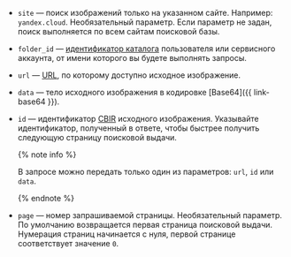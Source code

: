 * `site` — поиск изображений только на указанном сайте. Например: `yandex.cloud`. Необязательный параметр. Если параметр не задан, поиск выполняется по всем сайтам поисковой базы.
* `folder_id` — [идентификатор каталога](../../resource-manager/operations/folder/get-id.md) пользователя или сервисного аккаунта, от имени которого вы будете выполнять запросы.
* `url` — [URL](../../glossary/url.md), по которому доступно исходное изображение.
* `data` — тело исходного изображения в кодировке [Base64]({{ link-base64 }}).
* `id` — идентификатор [CBIR](https://ru.wikipedia.org/wiki/Поиск_изображений_по_содержанию) исходного изображения. Указывайте идентификатор, полученный в ответе, чтобы быстрее получить следующую страницу поисковой выдачи.

    {% note info %}

    В запросе можно передать только один из параметров: `url`, `id` или `data`.

    {% endnote %}

* `page` — номер запрашиваемой страницы. Необязательный параметр. По умолчанию возвращается первая страница поисковой выдачи. Нумерация страниц начинается с нуля, первой странице соответствует значение `0`.